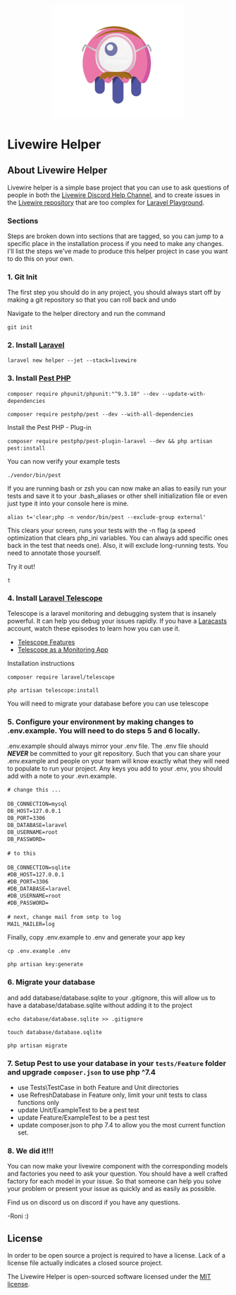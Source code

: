<p align="center"><img src="https://github.com/roni-estein/helper/blob/master/public/nerdy-livewire.png?raw=true" width="300"></p>

# Livewire Helper
## About Livewire Helper

Livewire helper is a simple base project that you can use to ask questions of people in both the [Livewire Discord Help Channel](https://discord.gg/AWZt3P), and to create issues in the [Livewire repository](https://github.com/livewire/livewire) that are too complex for [Laravel Playground](https://laravelplayground.com/#/).

### Sections

Steps are broken down into sections that are tagged, so you can jump to a specific place in the installation process if you need to make any changes. I'll list the steps we've made to produce this helper project in case you want to do this on your own.


### 1. Git Init

The first step you should do in any project, you should always start off by making a git repository so that you can roll back and undo

Navigate to the helper directory and run the command

```
git init
```


### 2. Install [Laravel](https://laravel.com/)

```
laravel new helper --jet --stack=livewire
```


### 3. Install [Pest PHP](https://pestphp.com/docs/installation)

```
composer require phpunit/phpunit:"^9.3.10" --dev --update-with-dependencies
```

```
composer require pestphp/pest --dev --with-all-dependencies
```

Install the Pest PHP - Plug-in

```
composer require pestphp/pest-plugin-laravel --dev && php artisan pest:install
```

You can now verify your example tests

```
./vendor/bin/pest
```

If you are running bash or zsh you can now make an alias to easily run your tests and save it to your .bash_aliases or other shell initialization file or even just type it into your console here is mine.

```
alias t='clear;php -n vendor/bin/pest --exclude-group external'
```

This clears your screen, runs your tests with the -n flag (a speed optimization that clears php_ini variables. You can always add specific ones back in the test that needs one). Also, it will exclude long-running tests. You need to annotate those yourself.

Try it out!

```
t
```


### 4. Install [Laravel Telescope](https://laravel.com/docs/8.x/telescope#introduction)

Telescope is a laravel monitoring and debugging system that is insanely powerful. It can help you debug your issues rapidly. If you have a [Laracasts](https://laracasts.com/) account, watch these episodes to learn how you can use it.
 - [Telescope Features](https://laracasts.com/series/learn-telescope/episodes/1)
 - [Telescope as a Monitoring App](https://laracasts.com/series/learn-telescope/episodes/2)

Installation instructions

```
composer require laravel/telescope
```

```
php artisan telescope:install
```

You will need to migrate your database before you can use telescope 


### 5. Configure your environment by making changes to .env.example. You will need to do steps 5 and 6 locally.

.env.example should always mirror your .env file. The .env file should ***NEVER*** be committed to your git repository. Such that you can share your .env.example and people on your team will know exactly what they will need to populate to run your project. Any keys you add to your .env, you should add with a note to your .evn.example.

```
# change this ...

DB_CONNECTION=mysql
DB_HOST=127.0.0.1
DB_PORT=3306
DB_DATABASE=laravel
DB_USERNAME=root
DB_PASSWORD=

# to this

DB_CONNECTION=sqlite
#DB_HOST=127.0.0.1
#DB_PORT=3306
#DB_DATABASE=laravel
#DB_USERNAME=root
#DB_PASSWORD=

# next, change mail from smtp to log
MAIL_MAILER=log
```

Finally, copy .env.example to .env and generate your app key

```
cp .env.example .env
```

```
php artisan key:generate
```


### 6. Migrate your database

and add database/database.sqlite to your .gitignore, this will allow us to have a database/database.sqlite without adding it to the project

```
echo database/database.sqlite >> .gitignore
```

```
touch database/database.sqlite
```

```
php artisan migrate
```

### 7. Setup Pest to use your database in your `tests/Feature` folder and upgrade `composer.json` to use php ^7.4

 - use Tests\TestCase in both Feature and Unit directories
 - use RefreshDatabase in Feature only, limit your unit tests to class functions only
 - update Unit/ExampleTest to be a pest test
 - update Feature/ExampleTest to be a pest test
 - update composer.json to php 7.4 to allow you the most current function set.


### 8. We did it!!!

You can now make your livewire component with the corresponding models and factories you need to ask your question. You should have a well crafted factory for each model in your issue. So that someone can help you solve your problem or present your issue as quickly and as easily as possible.



Find us on discord us on discord if you have any questions.

-Roni :)


## License

In order to be open source a project is required to have a license. Lack of a license file actually indicates a closed source project.

The Livewire Helper is open-sourced software licensed under the [MIT license](https://opensource.org/licenses/MIT).
